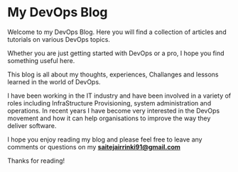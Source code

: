 # My DevOps Blog 

Welcome to my DevOps Blog. Here you will find a collection of articles and tutorials on various DevOps topics. 

Whether you are just getting started with DevOps or a pro, I hope you find something useful here. 

This blog is all about my thoughts, experiences, Challanges and lessons learned in the world of DevOps.

I have been working in the IT industry and have been involved in a variety of roles including InfraStructure Provisioning, system administration and operations. In recent years I have become very interested in the DevOps movement and how it can help organisations to improve the way they deliver software.

I hope you enjoy reading my blog and please feel free to leave any comments or questions on my **saitejairrinki91@gmail.com**

Thanks for reading!
